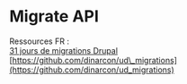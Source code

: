 # Migrate API

Ressources FR :  
[31 jours de migrations Drupal](https://understanddrupal.com/fr/migrations)  
[https://github.com/dinarcon/ud\_migrations](https://github.com/dinarcon/ud_migrations)

